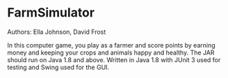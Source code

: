 # FarmSimulator

Authors: Ella Johnson, David Frost

In this computer game, you play as a farmer and score points by earning money and keeping your crops and animals happy and healthy. The JAR should run on Java 1.8 and above. Written in Java 1.8 with JUnit 3 used for testing and Swing used for the GUI.
